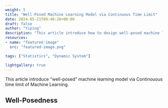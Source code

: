 ```yaml
---
weight: 5
title: "Well-Posed Machine Learning Model via Continuous Time Limit"
date: 2024-05-21T09:40:28+08:00
draft: false
author: "Yiping"
description: "This article introduce how to design well-posed machine learning model via Continouous time limit of Machine Learning."
resources:
- name: "featured-image"
  src: "featured-image.png"

tags: ["Statistics", "Dynamic System"]

lightgallery: true
---
```


This article introduce "well-posed" machine learning model via Continouous time limit of Machine Learning.

## Well-Posedness
